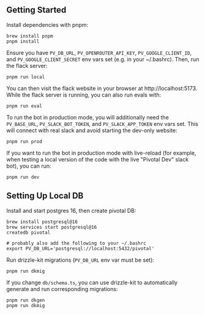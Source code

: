 ## Getting Started

Install dependencies with pnpm:
```
brew install pnpm
pnpm install
```

Ensure you have `PV_DB_URL`, `PV_OPENROUTER_API_KEY`, `PV_GOOGLE_CLIENT_ID`, and `PV_GOOGLE_CLIENT_SECRET` env vars set (e.g. in your ~/.bashrc). Then, run the flack server:
```
pnpm run local
```

You can then visit the flack website in your browser at http://localhost:5173. While the flack server is running, you can also run evals with:
```
pnpm run eval
```

To run the bot in production mode, you will additionally need the `PV_BASE_URL`, `PV_SLACK_BOT_TOKEN`, and `PV_SLACK_APP_TOKEN` env vars set. This will connect with real slack and avoid starting the dev-only website:
```
pnpm run prod
```

If you want to run the bot in production mode with live-reload (for example, when testing a local version of the code with the live "Pivotal Dev" slack bot), you can run:
```
pnpm run dev
```

## Setting Up Local DB

Install and start postgres 16, then create pivotal DB:
```
brew install postgresql@16
brew services start postgresql@16
createdb pivotal

# probably also add the following to your ~/.bashrc
export PV_DB_URL='postgresql://localhost:5432/pivotal'
```

Run drizzle-kit migrations (`PV_DB_URL` env var must be set):
```
pnpm run dkmig
```

If you change `db/schema.ts`, you can use drizzle-kit to automatically generate and run corresponding migrations:
```
pnpm run dkgen
pnpm run dkmig
```
